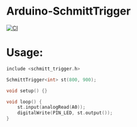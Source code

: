 # Arduino-SchmittTrigger

[![CI](https://github.com/tfeldmann/Arduino-SchmittTrigger/actions/workflows/test.yml/badge.svg)](https://github.com/tfeldmann/Arduino-SchmittTrigger/actions/workflows/test.yml)

# Usage:

```cpp
include <schmitt_trigger.h>

SchmittTrigger<int> st(800, 900);

void setup() {}

void loop() {
    st.input(analogRead(A0));
    digitalWrite(PIN_LED, st.output());
}
```
